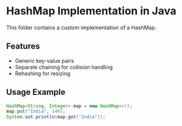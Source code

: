 # HashMap Implementation in Java

This folder contains a custom implementation of a HashMap.

## Features
- Generic key-value pairs
- Separate chaining for collision handling
- Rehashing for resizing

## Usage Example

```java
HashMap<String, Integer> map = new HashMap<>();
map.put("India", 140);
System.out.println(map.get("India"));
```
